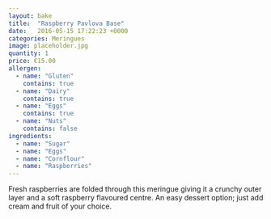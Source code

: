 ```yaml
---
layout: bake
title:  "Raspberry Pavlova Base"
date:   2016-05-15 17:22:23 +0000
categories: Meringues
image: placeholder.jpg
quantity: 1
price: €15.00
allergen:
  - name: "Gluten"
    contains: true
  - name: "Dairy"
    contains: true
  - name: "Eggs"
    contains: true
  - name: "Nuts"
    contains: false
ingredients:
  - name: "Sugar"
  - name: "Eggs"
  - name: "Cornflour"
  - name: "Raspberries"
---
```

Fresh raspberries are folded through this meringue giving it a crunchy outer layer and a soft raspberry flavoured centre. An easy dessert option; just add cream and fruit of your choice.
